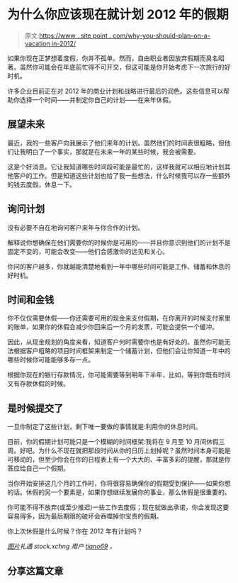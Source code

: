 # 为什么你应该现在就计划 2012 年的假期

> 原文:[https://www . site point . com/why-you-should-plan-on-a-vacation in-2012/](https://www.sitepoint.com/why-you-should-plan-now-for-a-vacation-in-2012/)

如果你现在正梦想着度假，你并不孤单。然而，自由职业者因放弃假期而臭名昭著。虽然你可能会在年底前忙得不可开交，但这可能是你开始考虑下一次旅行的好时机。

许多企业目前正在对 2012 年的商业计划和战略进行最后的润色。这些信息可以帮助你选择一个时间——并制定你自己的计划——在来年休假。

## 展望未来

最近，我的一些客户向我展示了他们来年的计划。虽然他们的时间表很粗略，但他们让我明白了一个事实，那就是在未来一年的某些时候，我会被需要。

这是个好消息。它让我知道哪些时间段可能是最忙的，这样我就可以相应地计划其他客户的工作。但是知道这些计划也给了我一些想法，什么时候我可以存一些额外的钱去度假，休息一下。

## 询问计划

没有必要不自在地询问客户来年与你合作的计划。

解释说你想确保在他们需要你的时候你是可用的——并且你意识到他们的计划不是固定不变的，可能会改变——他们会感激你的远见和关心。

你问的客户越多，你就越能清楚地看到一年中哪些时间可能是工作、储蓄和休息的好时机。

## 时间和金钱

你不仅仅需要休假——你还需要可用的现金来支付假期，在你离开的时候支付家里的账单，如果你的休假会减少你回来后一个月的发票，可能会提供一个缓冲。

因此，从现金规划的角度来看，知道客户何时需要你也是有好处的。虽然你可能无法根据客户粗略的项目时间框架来制定一个储蓄计划，但他们会让你知道一年中的哪些时候你可能能够多存一点。

根据你现在的银行存款情况，你可能需要等到明年下半年，比如，等到你既有时间又有存款休假的时候。

## 是时候提交了

一旦你制定了这些计划，剩下唯一要做的事情就是:利用你的休息时间。

目前，你的假期计划可能只是一个模糊的时间框架:我将在 9 月至 10 月间休假三周。好吧。为什么不现在就把那段时间从你的日历上划掉呢？虽然时间本身可能是可移动的，但至少你会在你的日程表上有一个大大的、丰富多彩的提醒，那就是你答应给自己一个假期。

当你开始安排这几个月的工作时，你将很容易确保你的假期受到保护——如果你想的话。休假的另一个要素是，如果你想继续发展你的事业，那么休假是很重要的。

你可能不得不放弃(或至少推迟)一些工作去度假；现在就做出承诺，你会发现这要容易得多，因为最后期限的破坏会吞噬掉你宝贵的假期。

你上次休假是什么时候？你在 2012 年有计划吗？

*[图片](http://www.sxc.hu/photo/641311)礼遇 stock.xchng 用户 [tiano69](http://www.sxc.hu/profile/tiano69) 。*

## 分享这篇文章
